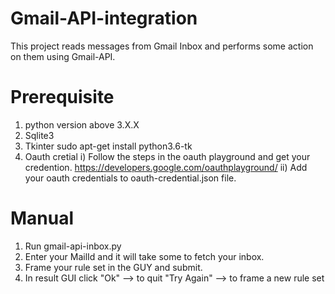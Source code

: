 # Gmail-API-integration
This project reads messages from Gmail Inbox and performs some action on them using Gmail-API.

# Prerequisite
  1) python version above 3.X.X
  2) Sqlite3
  3) Tkinter
      sudo apt-get install python3.6-tk
  4) Oauth cretial 
      i) Follow the steps in the oauth playground and get your credention.
          https://developers.google.com/oauthplayground/
      ii) Add your oauth credentials to oauth-credential.json file.
  
# Manual
  1) Run gmail-api-inbox.py
  2) Enter your MailId and it will take some to fetch your inbox.
  3) Frame your rule set in the GUY and submit.
  4) In result GUI click
      "Ok" --> to quit
      "Try Again" --> to frame a new rule set

      
      
        


    



  
